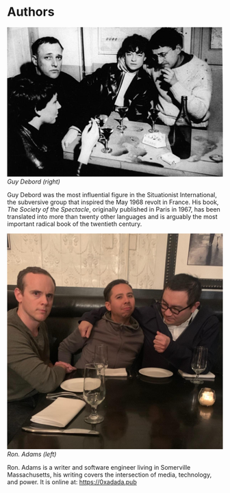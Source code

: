 # Authors

![Guy Debord, (right)](images/author.jpg) _Guy Debord (right)_

Guy Debord was the most influential figure in the Situationist International,
the subversive group that inspired the May 1968 revolt in France. His book, _The
Society of the Spectacle_, originally published in Paris in 1967, has been
translated into more than twenty other languages and is arguably the most
important radical book of the twentieth century.

![Ron. Adams (left)](images/translator.jpg) _Ron. Adams (left)_

Ron. Adams is a writer and software engineer living in Somerville Massachusetts,
his writing covers the intersection of media, technology, and power. It is
online at: https://0xadada.pub
